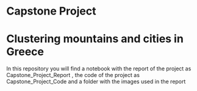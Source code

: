 # Capstone Project

# Clustering mountains and cities in Greece

In this repository you will find a notebook with the report of the project as Capstone_Project_Report , the code of the project as Capstone_Project_Code and a folder with the images used in the report
